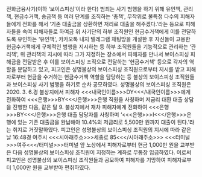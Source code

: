 전화금융사기(이하 ‘보이스피싱'이라 한다) 범죄는 사기 범행을 하기 위해 유인책, 관리책, 현금수거책, 송금책 등 여러 단계를 조직하는 ‘총책', 무작위로 불특정 다수의 피해자들에게 전화를 해서 ‘기존 대출금을 상환하면 저리로 대출을 해주겠다.'라는 등으로 피해자들을 속여 피해자들로 하여금 위 사기단의 하부 조직원인 현금수거책에게 이를 전달하도록 유인하는 ‘유인책', 카카오톡 내지 텔레그램 채팅방을 개설한 후 자신들이 고용한 현금수거책에게 구체적인 범행을 지시하는 등 하부 조직원들을 기능적으로 관리하는 ‘관리책', 위 관리책의 지시에 따라 그가 지정하는 장소에서 피해자를 만나서 보이스피싱 피해금을 전달받은 후 이를 보이스피싱 조직으로 전달하는 ‘현금수거책' 등으로 각자의 역할을 분담하고 있고, 피고인은 성명불상의 보이스피싱 조직원으로부터 지시를 받고 피해자로부터 현금을 수거하는 현금수거책 역할을 담당하는 등 불상의 보이스피싱 조직원들과 보이스피싱 사기 범행을 하기로 순차 공모하였다.
성명불상의 보이스피싱 조직원은 2020. 3. 6.경 불상지에서 피해자 <<<내국인이름>>>DY<<</내국인이름>>>에게 전화하여 <<<은행>>>BY<<</은행>>>은행 직원을 사칭하며 저금리 대환 대출 상담을 진행한 다음, 같은 달 9. 불상지에서 재차 피해자에게 전화하여 <<<은행>>>BY<<</은행>>>은행 대출 담당자를 사칭하며 ‘<<<은행>>>I<<</은행>>>은행에 있는 기존 대출금을 완납해야 10.4%의 저금리로 5,500만 원까지 대출이 된다.'라는 취지로 거짓말하였다.
피고인은 성명불상의 보이스피싱 조직원의 지시에 따라 같은 날 16:48경 여주시 <<<시아래주소>>>세종로 85<<</시아래주소>>> <<<터미널>>>여주<<</터미널>>>터미널 앞 노상에서 피해자로부터 현금 1,000만 원을 교부받은 다음 성명불상의 보이스피싱 조직원이 지정하는 계좌로 무통장 입금하였다.
이로써 피고인은 성명불상의 보이스피싱 조직원들과 공모하여 피해자를 기망하여 피해자로부터 1,000만 원을 교부받아 편취하였다.